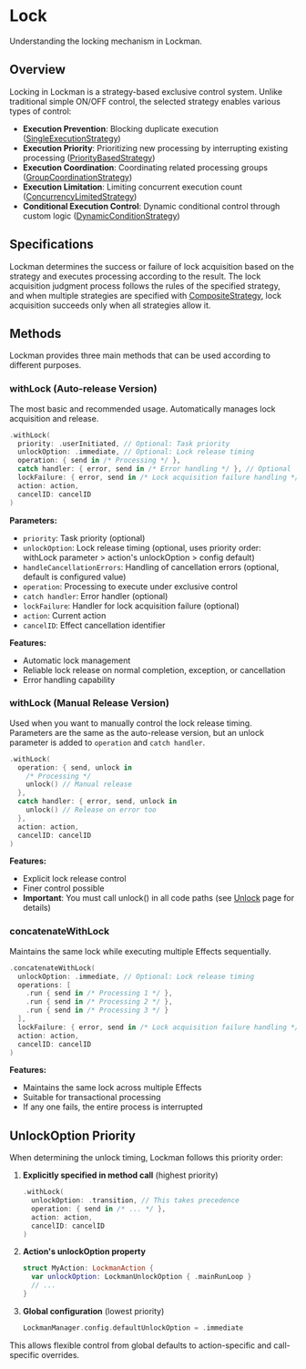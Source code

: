 # Lock

Understanding the locking mechanism in Lockman.

## Overview

Locking in Lockman is a strategy-based exclusive control system. Unlike traditional simple ON/OFF control, the selected strategy enables various types of control:

- **Execution Prevention**: Blocking duplicate execution ([SingleExecutionStrategy](<doc:SingleExecutionStrategy>))
- **Execution Priority**: Prioritizing new processing by interrupting existing processing ([PriorityBasedStrategy](<doc:PriorityBasedStrategy>))
- **Execution Coordination**: Coordinating related processing groups ([GroupCoordinationStrategy](<doc:GroupCoordinationStrategy>))
- **Execution Limitation**: Limiting concurrent execution count ([ConcurrencyLimitedStrategy](<doc:ConcurrencyLimitedStrategy>))
- **Conditional Execution Control**: Dynamic conditional control through custom logic ([DynamicConditionStrategy](<doc:DynamicConditionStrategy>))

## Specifications

Lockman determines the success or failure of lock acquisition based on the strategy and executes processing according to the result. The lock acquisition judgment process follows the rules of the specified strategy, and when multiple strategies are specified with [CompositeStrategy](<doc:CompositeStrategy>), lock acquisition succeeds only when all strategies allow it.

## Methods

Lockman provides three main methods that can be used according to different purposes.

### withLock (Auto-release Version)

The most basic and recommended usage. Automatically manages lock acquisition and release.

```swift
.withLock(
  priority: .userInitiated, // Optional: Task priority
  unlockOption: .immediate, // Optional: Lock release timing
  operation: { send in /* Processing */ },
  catch handler: { error, send in /* Error handling */ }, // Optional
  lockFailure: { error, send in /* Lock acquisition failure handling */ }, // Optional
  action: action,
  cancelID: cancelID
)
```

**Parameters:**
- `priority`: Task priority (optional)
- `unlockOption`: Lock release timing (optional, uses priority order: withLock parameter > action's unlockOption > config default)
- `handleCancellationErrors`: Handling of cancellation errors (optional, default is configured value)
- `operation`: Processing to execute under exclusive control
- `catch handler`: Error handler (optional)
- `lockFailure`: Handler for lock acquisition failure (optional)
- `action`: Current action
- `cancelID`: Effect cancellation identifier

**Features:**
- Automatic lock management
- Reliable lock release on normal completion, exception, or cancellation
- Error handling capability

### withLock (Manual Release Version)

Used when you want to manually control the lock release timing. Parameters are the same as the auto-release version, but an unlock parameter is added to `operation` and `catch handler`.

```swift
.withLock(
  operation: { send, unlock in 
    /* Processing */
    unlock() // Manual release
  },
  catch handler: { error, send, unlock in 
    unlock() // Release on error too
  },
  action: action,
  cancelID: cancelID
)
```

**Features:**
- Explicit lock release control
- Finer control possible
- **Important**: You must call unlock() in all code paths (see [Unlock](<doc:Unlock>) page for details)

### concatenateWithLock

Maintains the same lock while executing multiple Effects sequentially.

```swift
.concatenateWithLock(
  unlockOption: .immediate, // Optional: Lock release timing
  operations: [
    .run { send in /* Processing 1 */ },
    .run { send in /* Processing 2 */ },
    .run { send in /* Processing 3 */ }
  ],
  lockFailure: { error, send in /* Lock acquisition failure handling */ }, // Optional
  action: action,
  cancelID: cancelID
)
```

**Features:**
- Maintains the same lock across multiple Effects
- Suitable for transactional processing
- If any one fails, the entire process is interrupted

## UnlockOption Priority

When determining the unlock timing, Lockman follows this priority order:

1. **Explicitly specified in method call** (highest priority)
   ```swift
   .withLock(
     unlockOption: .transition, // This takes precedence
     operation: { send in /* ... */ },
     action: action,
     cancelID: cancelID
   )
   ```

2. **Action's unlockOption property**
   ```swift
   struct MyAction: LockmanAction {
     var unlockOption: LockmanUnlockOption { .mainRunLoop }
     // ...
   }
   ```

3. **Global configuration** (lowest priority)
   ```swift
   LockmanManager.config.defaultUnlockOption = .immediate
   ```

This allows flexible control from global defaults to action-specific and call-specific overrides.

